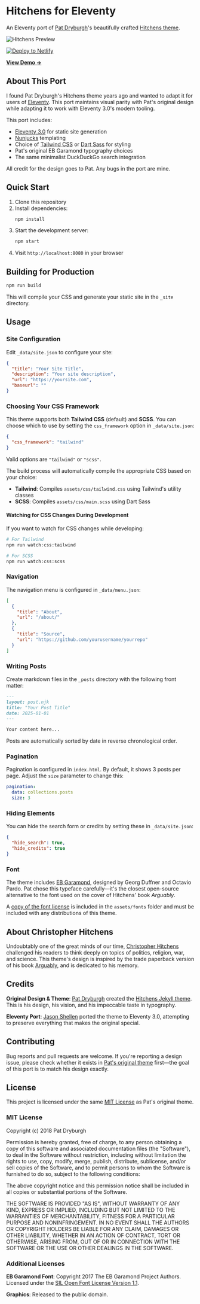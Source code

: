 # Hitchens for Eleventy

An Eleventy port of [Pat Dryburgh](https://patdryburgh.com)'s beautifully crafted [Hitchens theme](https://github.com/patdryburgh/hitchens).

![Hitchens Preview](screenshot.png)

[![Deploy to Netlify](https://www.netlify.com/img/deploy/button.svg)](https://app.netlify.com/start/deploy?repository=https://github.com/shellen/hitchens-eleventy)

**[View Demo →](https://hitchens-eleventy.netlify.app)**

## About This Port

I found Pat Dryburgh's Hitchens theme years ago and wanted to adapt it for users of [Eleventy](https://www.11ty.dev/). This port maintains visual parity with Pat's original design while adapting it to work with Eleventy 3.0's modern tooling.

This port includes:
- [Eleventy 3.0](https://www.11ty.dev/) for static site generation
- [Nunjucks](https://mozilla.github.io/nunjucks/) templating
- Choice of [Tailwind CSS](https://tailwindcss.com/) or [Dart Sass](https://sass-lang.com/dart-sass) for styling
- Pat's original EB Garamond typography choices
- The same minimalist DuckDuckGo search integration

All credit for the design goes to Pat. Any bugs in the port are mine.

## Quick Start

1. Clone this repository
2. Install dependencies:
   ```bash
   npm install
   ```
3. Start the development server:
   ```bash
   npm start
   ```
4. Visit `http://localhost:8080` in your browser

## Building for Production

```bash
npm run build
```

This will compile your CSS and generate your static site in the `_site` directory.

## Usage

### Site Configuration

Edit `_data/site.json` to configure your site:

```json
{
  "title": "Your Site Title",
  "description": "Your site description",
  "url": "https://yoursite.com",
  "baseurl": ""
}
```

### Choosing Your CSS Framework

This theme supports both **Tailwind CSS** (default) and **SCSS**. You can choose which to use by setting the `css_framework` option in `_data/site.json`:

```json
{
  "css_framework": "tailwind"
}
```

Valid options are `"tailwind"` or `"scss"`.

The build process will automatically compile the appropriate CSS based on your choice:
- **Tailwind**: Compiles `assets/css/tailwind.css` using Tailwind's utility classes
- **SCSS**: Compiles `assets/css/main.scss` using Dart Sass

#### Watching for CSS Changes During Development

If you want to watch for CSS changes while developing:

```bash
# For Tailwind
npm run watch:css:tailwind

# For SCSS
npm run watch:css:scss
```

### Navigation

The navigation menu is configured in `_data/menu.json`:

```json
[
  {
    "title": "About",
    "url": "/about/"
  },
  {
    "title": "Source",
    "url": "https://github.com/yourusername/yourrepo"
  }
]
```

### Writing Posts

Create markdown files in the `_posts` directory with the following front matter:

```markdown
---
layout: post.njk
title: "Your Post Title"
date: 2025-01-01
---

Your content here...
```

Posts are automatically sorted by date in reverse chronological order.

### Pagination

Pagination is configured in `index.html`. By default, it shows 3 posts per page. Adjust the `size` parameter to change this:

```yaml
pagination:
  data: collections.posts
  size: 3
```

### Hiding Elements

You can hide the search form or credits by setting these in `_data/site.json`:

```json
{
  "hide_search": true,
  "hide_credits": true
}
```

### Font

The theme includes [EB Garamond](https://fonts.google.com/specimen/EB+Garamond), designed by Georg Duffner and Octavio Pardo. Pat chose this typeface carefully—it's the closest open-source alternative to the font used on the cover of Hitchens' book *Arguably*.

A [copy of the font license](https://github.com/patdryburgh/hitchens/blob/master/assets/fonts/OFL.txt) is included in the `assets/fonts` folder and must be included with any distributions of this theme.

## About Christopher Hitchens

Undoubtably one of the great minds of our time, [Christopher Hitchens](https://en.wikipedia.org/wiki/Christopher_Hitchens) challenged his readers to think deeply on topics of politics, religion, war, and science. This theme's design is inspired by the trade paperback version of his book [Arguably](https://en.wikipedia.org/wiki/Arguably), and is dedicated to his memory.

## Credits

**Original Design & Theme**: [Pat Dryburgh](https://patdryburgh.com) created the [Hitchens Jekyll theme](https://github.com/patdryburgh/hitchens). This is his design, his vision, and his impeccable taste in typography.

**Eleventy Port**: [Jason Shellen](https://github.com/shellen) ported the theme to Eleventy 3.0, attempting to preserve everything that makes the original special.

## Contributing

Bug reports and pull requests are welcome. If you're reporting a design issue, please check whether it exists in [Pat's original theme](https://github.com/patdryburgh/hitchens) first—the goal of this port is to match his design exactly.

## License

This project is licensed under the same [MIT License](https://opensource.org/licenses/MIT) as Pat's original theme.

### MIT License

Copyright (c) 2018 Pat Dryburgh

Permission is hereby granted, free of charge, to any person obtaining a copy
of this software and associated documentation files (the "Software"), to deal
in the Software without restriction, including without limitation the rights
to use, copy, modify, merge, publish, distribute, sublicense, and/or sell
copies of the Software, and to permit persons to whom the Software is
furnished to do so, subject to the following conditions:

The above copyright notice and this permission notice shall be included in
all copies or substantial portions of the Software.

THE SOFTWARE IS PROVIDED "AS IS", WITHOUT WARRANTY OF ANY KIND, EXPRESS OR
IMPLIED, INCLUDING BUT NOT LIMITED TO THE WARRANTIES OF MERCHANTABILITY,
FITNESS FOR A PARTICULAR PURPOSE AND NONINFRINGEMENT. IN NO EVENT SHALL THE
AUTHORS OR COPYRIGHT HOLDERS BE LIABLE FOR ANY CLAIM, DAMAGES OR OTHER
LIABILITY, WHETHER IN AN ACTION OF CONTRACT, TORT OR OTHERWISE, ARISING FROM,
OUT OF OR IN CONNECTION WITH THE SOFTWARE OR THE USE OR OTHER DEALINGS IN
THE SOFTWARE.

### Additional Licenses

**EB Garamond Font**: Copyright 2017 The EB Garamond Project Authors. Licensed under the [SIL Open Font License Version 1.1](https://github.com/patdryburgh/hitchens/blob/master/assets/fonts/OFL.txt).

**Graphics**: Released to the public domain.
